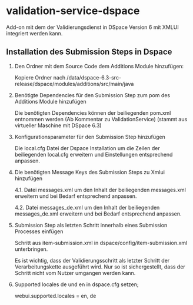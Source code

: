 # validation-service-dspace
Add-on mit dem der Validierungsdienst in DSpace Version 6 mit XMLUI integriert werden kann.


## Installation des Submission Steps in Dspace

1. Den Ordner mit dem Source Code dem Additions Module hinzufügen:

   Kopiere Ordner <de> nach /data/dspace-6.3-src-release/dspace/modules/additions/src/main/java

2. Benötigte Dependencies für den Submission Step zum pom des Additions Module hinzufügen

   Die benötigten Dependencies können der beiliegenden pom.xml entnommen werden (Ab Kommentar zu ValidationService) (stammt aus virtueller Maschine mit DSpace 6.3)

3. Konfigurationsparameter für den Submission Step hinzufügen

   Die local.cfg Datei der Dspace Installation um die Zeilen der beiliegenden local.cfg erweitern und Einstellungen entsprechend anpassen.

4. Die benötigten Message Keys des Submission Steps zu Xmlui hinzufügen

   4.1. Datei messages.xml um den Inhalt der beiliegenden messages.xml erweitern und bei Bedarf entsprechend anpassen.

   4.2. Datei messages_de.xml um den Inhalt der beiliegenden messages_de.xml erweitern und bei Bedarf entsprechend anpassen.

5. Submission Step als letzten Schritt innerhalb eines Submission Processes einfügen

   Schritt aus item-submission.xml in dspace/config/item-submission.xml unterbringen. 

   Es ist wichtig, dass der Validierungsschritt als letzter Schritt der Verarbeitungskette ausgeführt wird.
   Nur so ist sichergestellt, dass der Schritt nicht vom Nutzer umgangen werden kann.


6. Supported locales de und en in dspace.cfg setzen;

   webui.supported.locales = en, de
